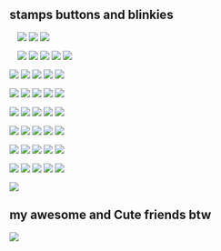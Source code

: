 ## stamps buttons and blinkies
 ![](https://i.imgur.com/vjW02Hv.gif)
![](https://i.imgur.com/erkuKHt.gif)
![](https://images-wixmp-ed30a86b8c4ca887773594c2.wixmp.com/f/9f2170ea-b4e7-4f8e-b25b-ee1965edae3c/dca1r34-26cff5dc-e4c3-4b20-a77f-2e1b16d24017.gif?token=eyJ0eXAiOiJKV1QiLCJhbGciOiJIUzI1NiJ9.eyJzdWIiOiJ1cm46YXBwOjdlMGQxODg5ODIyNjQzNzNhNWYwZDQxNWVhMGQyNmUwIiwiaXNzIjoidXJuOmFwcDo3ZTBkMTg4OTgyMjY0MzczYTVmMGQ0MTVlYTBkMjZlMCIsIm9iaiI6W1t7InBhdGgiOiJcL2ZcLzlmMjE3MGVhLWI0ZTctNGY4ZS1iMjViLWVlMTk2NWVkYWUzY1wvZGNhMXIzNC0yNmNmZjVkYy1lNGMzLTRiMjAtYTc3Zi0yZTFiMTZkMjQwMTcuZ2lmIn1dXSwiYXVkIjpbInVybjpzZXJ2aWNlOmZpbGUuZG93bmxvYWQiXX0.hfojIlMB24DpBjp1ELc9X0reBmEgdvB0iPop62Ro5W0)

 ![](https://i.imgur.com/Khg6Xsl.gif) 
![](https://i.imgur.com/vw3SpXg.gif)
![](https://i.imgur.com/JgCIrmJ.gif)
![](https://i.imgur.com/gtSNvfO.gif)
![](https://blinkiesyay.neocities.org/buttons/gorillaz.gif)

![](https://raining-starss.neocities.org/goodieblink%20(20).gif)
![](https://i.imgur.com/BTZ2CAL.png)
![](https://i.imgur.com/8D809rV.png)
![](https://i.imgur.com/Sv8yjCP.png)
![](https://i.imgur.com/qlc8bpN.jpg)

![](https://gallery.crd.co/assets/images/gallery05/ab389e51.jpg?v=758f1f62)
![](https://i.imgur.com/K8YzKT2.gif)
![](https://i.imgur.com/ChYBrKB.png)
![](https://i.imgur.com/SUuEf5n.gif)
![](https://images-wixmp-ed30a86b8c4ca887773594c2.wixmp.com/f/66403a91-931f-4147-8604-f99cf625488f/d23sihg-e0568d24-1c19-4844-b46a-7c9d47c2ea04.gif?token=eyJ0eXAiOiJKV1QiLCJhbGciOiJIUzI1NiJ9.eyJzdWIiOiJ1cm46YXBwOjdlMGQxODg5ODIyNjQzNzNhNWYwZDQxNWVhMGQyNmUwIiwiaXNzIjoidXJuOmFwcDo3ZTBkMTg4OTgyMjY0MzczYTVmMGQ0MTVlYTBkMjZlMCIsIm9iaiI6W1t7InBhdGgiOiJcL2ZcLzY2NDAzYTkxLTkzMWYtNDE0Ny04NjA0LWY5OWNmNjI1NDg4ZlwvZDIzc2loZy1lMDU2OGQyNC0xYzE5LTQ4NDQtYjQ2YS03YzlkNDdjMmVhMDQuZ2lmIn1dXSwiYXVkIjpbInVybjpzZXJ2aWNlOmZpbGUuZG93bmxvYWQiXX0.8D_d0xXVVQJ8i0Uz8AaCFkD8w8WpyI9cDHHp16op1Mw)

![](https://external-media.spacehey.net/media/sY49J23KaVWvOnYtRZOzga73pMx9N9szGUwlD02esDeI=/https://64.media.tumblr.com/2deb19fe79d3b9b883748898e138cdda/d4d596df6bde767e-e6/s250x400/e209e303918a2c4a4d94c588d178ba30702c8f5c.pnj)
![](https://64.media.tumblr.com/43068ec04945ebf777f233d0fb94f3ea/2f5a454715708c8a-2c/s250x400/4674a4e2016367e695a6b69f988ad1beebc9160d.gifv)
![](https://64.media.tumblr.com/968abff8dcc30365eeab8c8d381f7a1c/022c4bae44439451-8f/s250x400/53782b3a70025dd55fb963702d5c580d4adba817.gifv)
![](https://images-ext-2.discordapp.net/external/AOA18T3UJe4wAzSdGoWzl4IpYMg1wh_dGE-hGsqWsS4/https/f2.toyhou.se/file/f2-toyhou-se/thumbnails/65698651_R4K.gif?width=123&height=70)
![](https://images-wixmp-ed30a86b8c4ca887773594c2.wixmp.com/f/f24cb570-85fa-49be-842c-afc5f47a7b03/d12ppy9-0d19b3f9-2ad5-4989-b36b-d1a1c8c4bdf8.png?token=eyJ0eXAiOiJKV1QiLCJhbGciOiJIUzI1NiJ9.eyJzdWIiOiJ1cm46YXBwOjdlMGQxODg5ODIyNjQzNzNhNWYwZDQxNWVhMGQyNmUwIiwiaXNzIjoidXJuOmFwcDo3ZTBkMTg4OTgyMjY0MzczYTVmMGQ0MTVlYTBkMjZlMCIsIm9iaiI6W1t7InBhdGgiOiJcL2ZcL2YyNGNiNTcwLTg1ZmEtNDliZS04NDJjLWFmYzVmNDdhN2IwM1wvZDEycHB5OS0wZDE5YjNmOS0yYWQ1LTQ5ODktYjM2Yi1kMWExYzhjNGJkZjgucG5nIn1dXSwiYXVkIjpbInVybjpzZXJ2aWNlOmZpbGUuZG93bmxvYWQiXX0.GjLRd2R3LPD1N0gUct8m53U3_4xNpI617WXEWuT71Vg)

![](https://images-ext-2.discordapp.net/external/UgyIYZzH0a8aC7tv-NpXsUWGZUk05oeIPp17YCboqss/%3Ftoken%3DeyJ0eXAiOiJKV1QiLCJhbGciOiJIUzI1NiJ9.eyJzdWIiOiJ1cm46YXBwOjdlMGQxODg5ODIyNjQzNzNhNWYwZDQxNWVhMGQyNmUwIiwiaXNzIjoidXJuOmFwcDo3ZTBkMTg4OTgyMjY0MzczYTVmMGQ0MTVlYTBkMjZlMCIsIm9iaiI6W1t7InBhdGgiOiJcL2ZcL2M4OTA3MGQ4LWU0NWItNDE5Ni1iN2EyLTRmOTIyMjEzN2YwM1wvZDJ6eHh3ai02NzU3MjAyZi1hMjdkLTQ5ZDQtYTgyMy0wMjc1NjAxNTg3ZTgucG5nIn1dXSwiYXVkIjpbInVybjpzZXJ2aWNlOmZpbGUuZG93bmxvYWQiXX0.GTHznCDDjTiyAVl8NtOpwvkhmCXg0t966D_Kv_tXIDU/https/images-wixmp-ed30a86b8c4ca887773594c2.wixmp.com/f/c89070d8-e45b-4196-b7a2-4f9222137f03/d2zxxwj-6757202f-a27d-49d4-a823-0275601587e8.png?width=123&height=68)
![](https://images-wixmp-ed30a86b8c4ca887773594c2.wixmp.com/f/a8b85093-83a4-4328-a26c-7b1bcfce5fd8/d1ruqg4-059045a8-6b12-45b3-b246-5b5b3626a16d.gif?token=eyJ0eXAiOiJKV1QiLCJhbGciOiJIUzI1NiJ9.eyJzdWIiOiJ1cm46YXBwOjdlMGQxODg5ODIyNjQzNzNhNWYwZDQxNWVhMGQyNmUwIiwiaXNzIjoidXJuOmFwcDo3ZTBkMTg4OTgyMjY0MzczYTVmMGQ0MTVlYTBkMjZlMCIsIm9iaiI6W1t7InBhdGgiOiJcL2ZcL2E4Yjg1MDkzLTgzYTQtNDMyOC1hMjZjLTdiMWJjZmNlNWZkOFwvZDFydXFnNC0wNTkwNDVhOC02YjEyLTQ1YjMtYjI0Ni01YjViMzYyNmExNmQuZ2lmIn1dXSwiYXVkIjpbInVybjpzZXJ2aWNlOmZpbGUuZG93bmxvYWQiXX0.uYyuFAfNLPiPFmTm64x9bOXE80ST06ZchVrXb1_mqnI)
![](https://images-wixmp-ed30a86b8c4ca887773594c2.wixmp.com/f/9f71f729-18fc-41a8-bb88-ab1df13d3534/d4rdpgq-5025c05a-4ebd-45d3-b07e-15c8365a3ba6.png?token=eyJ0eXAiOiJKV1QiLCJhbGciOiJIUzI1NiJ9.eyJzdWIiOiJ1cm46YXBwOjdlMGQxODg5ODIyNjQzNzNhNWYwZDQxNWVhMGQyNmUwIiwiaXNzIjoidXJuOmFwcDo3ZTBkMTg4OTgyMjY0MzczYTVmMGQ0MTVlYTBkMjZlMCIsIm9iaiI6W1t7InBhdGgiOiJcL2ZcLzlmNzFmNzI5LTE4ZmMtNDFhOC1iYjg4LWFiMWRmMTNkMzUzNFwvZDRyZHBncS01MDI1YzA1YS00ZWJkLTQ1ZDMtYjA3ZS0xNWM4MzY1YTNiYTYucG5nIn1dXSwiYXVkIjpbInVybjpzZXJ2aWNlOmZpbGUuZG93bmxvYWQiXX0.yjJfE3nX6ALtjwJhawfQHlCXlYwMKKi83DIRjZ6Zrjw)
![](https://images-wixmp-ed30a86b8c4ca887773594c2.wixmp.com/f/7b86d5d7-2e41-4716-be85-f518146112a6/d8d4d7g-f26f84b1-1c35-45df-a976-a21c9a70fd69.png?token=eyJ0eXAiOiJKV1QiLCJhbGciOiJIUzI1NiJ9.eyJzdWIiOiJ1cm46YXBwOjdlMGQxODg5ODIyNjQzNzNhNWYwZDQxNWVhMGQyNmUwIiwiaXNzIjoidXJuOmFwcDo3ZTBkMTg4OTgyMjY0MzczYTVmMGQ0MTVlYTBkMjZlMCIsIm9iaiI6W1t7InBhdGgiOiJcL2ZcLzdiODZkNWQ3LTJlNDEtNDcxNi1iZTg1LWY1MTgxNDYxMTJhNlwvZDhkNGQ3Zy1mMjZmODRiMS0xYzM1LTQ1ZGYtYTk3Ni1hMjFjOWE3MGZkNjkucG5nIn1dXSwiYXVkIjpbInVybjpzZXJ2aWNlOmZpbGUuZG93bmxvYWQiXX0.vWTbeX_Wdt_BxeSUXZTLKiITdXlh_Hffu5u1Lqre_aM)
![](https://64.media.tumblr.com/d74d7e8a7a2561d70ac262d90edc798b/d822f0875ffc00e0-87/s250x400/19b193388780f2f2ee93b4e801ecbb566e775057.gifv)

![](https://images-wixmp-ed30a86b8c4ca887773594c2.wixmp.com/f/82a1ede5-5584-4e50-80bd-5420c3cbf5ea/d2bhgmf-c9a204e0-abe8-4a5b-b1fb-54d01a8ca4c5.png?token=eyJ0eXAiOiJKV1QiLCJhbGciOiJIUzI1NiJ9.eyJzdWIiOiJ1cm46YXBwOjdlMGQxODg5ODIyNjQzNzNhNWYwZDQxNWVhMGQyNmUwIiwiaXNzIjoidXJuOmFwcDo3ZTBkMTg4OTgyMjY0MzczYTVmMGQ0MTVlYTBkMjZlMCIsIm9iaiI6W1t7InBhdGgiOiJcL2ZcLzgyYTFlZGU1LTU1ODQtNGU1MC04MGJkLTU0MjBjM2NiZjVlYVwvZDJiaGdtZi1jOWEyMDRlMC1hYmU4LTRhNWItYjFmYi01NGQwMWE4Y2E0YzUucG5nIn1dXSwiYXVkIjpbInVybjpzZXJ2aWNlOmZpbGUuZG93bmxvYWQiXX0.oDHzYzQhOzS0KBAQ3J5CAp5t9BRB5FT4lcMNmItH5Kg)
![](https://images-wixmp-ed30a86b8c4ca887773594c2.wixmp.com/f/2e7c57cb-37c4-44c1-b667-8bff1105b868/d2xhdqa-683919c9-d88d-41c1-8a15-76cba8ef04a8.gif?token=eyJ0eXAiOiJKV1QiLCJhbGciOiJIUzI1NiJ9.eyJzdWIiOiJ1cm46YXBwOjdlMGQxODg5ODIyNjQzNzNhNWYwZDQxNWVhMGQyNmUwIiwiaXNzIjoidXJuOmFwcDo3ZTBkMTg4OTgyMjY0MzczYTVmMGQ0MTVlYTBkMjZlMCIsIm9iaiI6W1t7InBhdGgiOiJcL2ZcLzJlN2M1N2NiLTM3YzQtNDRjMS1iNjY3LThiZmYxMTA1Yjg2OFwvZDJ4aGRxYS02ODM5MTljOS1kODhkLTQxYzEtOGExNS03NmNiYThlZjA0YTguZ2lmIn1dXSwiYXVkIjpbInVybjpzZXJ2aWNlOmZpbGUuZG93bmxvYWQiXX0.Bpj76TXt_YBkF3oszWpXw1c0Vu1lpKQ7Ngs2BZoUlWM)
![](https://images-wixmp-ed30a86b8c4ca887773594c2.wixmp.com/f/0938cf49-2197-4feb-8879-9c4ae5643e1b/d4mawqb-7647e377-4077-4717-a302-1ca3a13808ff.gif?token=eyJ0eXAiOiJKV1QiLCJhbGciOiJIUzI1NiJ9.eyJzdWIiOiJ1cm46YXBwOjdlMGQxODg5ODIyNjQzNzNhNWYwZDQxNWVhMGQyNmUwIiwiaXNzIjoidXJuOmFwcDo3ZTBkMTg4OTgyMjY0MzczYTVmMGQ0MTVlYTBkMjZlMCIsIm9iaiI6W1t7InBhdGgiOiJcL2ZcLzA5MzhjZjQ5LTIxOTctNGZlYi04ODc5LTljNGFlNTY0M2UxYlwvZDRtYXdxYi03NjQ3ZTM3Ny00MDc3LTQ3MTctYTMwMi0xY2EzYTEzODA4ZmYuZ2lmIn1dXSwiYXVkIjpbInVybjpzZXJ2aWNlOmZpbGUuZG93bmxvYWQiXX0.Qmli-SMoX6DCtFSdmXOEBydcvNwSrZA5ZuV4NH3419o)
![](https://images-wixmp-ed30a86b8c4ca887773594c2.wixmp.com/f/2a4df430-58e8-459c-b549-dec82a4baf20/do90kj-c2a41ab9-5564-4753-a5b5-3c49474a527a.jpg/v1/fill/w_99,h_56,q_75,strp/deathnote_stamp_by_arcer26_do90kj-fullview.jpg?token=eyJ0eXAiOiJKV1QiLCJhbGciOiJIUzI1NiJ9.eyJzdWIiOiJ1cm46YXBwOjdlMGQxODg5ODIyNjQzNzNhNWYwZDQxNWVhMGQyNmUwIiwiaXNzIjoidXJuOmFwcDo3ZTBkMTg4OTgyMjY0MzczYTVmMGQ0MTVlYTBkMjZlMCIsIm9iaiI6W1t7ImhlaWdodCI6Ijw9NTYiLCJwYXRoIjoiXC9mXC8yYTRkZjQzMC01OGU4LTQ1OWMtYjU0OS1kZWM4MmE0YmFmMjBcL2RvOTBrai1jMmE0MWFiOS01NTY0LTQ3NTMtYTViNS0zYzQ5NDc0YTUyN2EuanBnIiwid2lkdGgiOiI8PTk5In1dXSwiYXVkIjpbInVybjpzZXJ2aWNlOmltYWdlLm9wZXJhdGlvbnMiXX0.gHT2FxOgARuQNmw0zXhSJclWpPzUKVFc4If5sgYKBlc)
![](https://y2k.neocities.org/stamps/tumblr_inline_pe6lvuFa5A1v11djx_1280.gif)

![](https://images-wixmp-ed30a86b8c4ca887773594c2.wixmp.com/f/9730181a-26bb-4716-8a12-b6f5d6caac92/d1xadvm-0c9e2184-24d7-4db8-a074-a2ca7b70fa12.jpg?token=eyJ0eXAiOiJKV1QiLCJhbGciOiJIUzI1NiJ9.eyJzdWIiOiJ1cm46YXBwOjdlMGQxODg5ODIyNjQzNzNhNWYwZDQxNWVhMGQyNmUwIiwiaXNzIjoidXJuOmFwcDo3ZTBkMTg4OTgyMjY0MzczYTVmMGQ0MTVlYTBkMjZlMCIsIm9iaiI6W1t7InBhdGgiOiJcL2ZcLzk3MzAxODFhLTI2YmItNDcxNi04YTEyLWI2ZjVkNmNhYWM5MlwvZDF4YWR2bS0wYzllMjE4NC0yNGQ3LTRkYjgtYTA3NC1hMmNhN2I3MGZhMTIuanBnIn1dXSwiYXVkIjpbInVybjpzZXJ2aWNlOmZpbGUuZG93bmxvYWQiXX0.4ZQUQ_P0EHKl9lcBCKOMORo6eCETF5kIaz5HC1wyi7o)
![](https://images-wixmp-ed30a86b8c4ca887773594c2.wixmp.com/f/9730181a-26bb-4716-8a12-b6f5d6caac92/d1xadvm-0c9e2184-24d7-4db8-a074-a2ca7b70fa12.jpg?token=eyJ0eXAiOiJKV1QiLCJhbGciOiJIUzI1NiJ9.eyJzdWIiOiJ1cm46YXBwOjdlMGQxODg5ODIyNjQzNzNhNWYwZDQxNWVhMGQyNmUwIiwiaXNzIjoidXJuOmFwcDo3ZTBkMTg4OTgyMjY0MzczYTVmMGQ0MTVlYTBkMjZlMCIsIm9iaiI6W1t7InBhdGgiOiJcL2ZcLzk3MzAxODFhLTI2YmItNDcxNi04YTEyLWI2ZjVkNmNhYWM5MlwvZDF4YWR2bS0wYzllMjE4NC0yNGQ3LTRkYjgtYTA3NC1hMmNhN2I3MGZhMTIuanBnIn1dXSwiYXVkIjpbInVybjpzZXJ2aWNlOmZpbGUuZG93bmxvYWQiXX0.4ZQUQ_P0EHKl9lcBCKOMORo6eCETF5kIaz5HC1wyi7o)
![](https://images-wixmp-ed30a86b8c4ca887773594c2.wixmp.com/f/9730181a-26bb-4716-8a12-b6f5d6caac92/d1xadvm-0c9e2184-24d7-4db8-a074-a2ca7b70fa12.jpg?token=eyJ0eXAiOiJKV1QiLCJhbGciOiJIUzI1NiJ9.eyJzdWIiOiJ1cm46YXBwOjdlMGQxODg5ODIyNjQzNzNhNWYwZDQxNWVhMGQyNmUwIiwiaXNzIjoidXJuOmFwcDo3ZTBkMTg4OTgyMjY0MzczYTVmMGQ0MTVlYTBkMjZlMCIsIm9iaiI6W1t7InBhdGgiOiJcL2ZcLzk3MzAxODFhLTI2YmItNDcxNi04YTEyLWI2ZjVkNmNhYWM5MlwvZDF4YWR2bS0wYzllMjE4NC0yNGQ3LTRkYjgtYTA3NC1hMmNhN2I3MGZhMTIuanBnIn1dXSwiYXVkIjpbInVybjpzZXJ2aWNlOmZpbGUuZG93bmxvYWQiXX0.4ZQUQ_P0EHKl9lcBCKOMORo6eCETF5kIaz5HC1wyi7o)
![](https://images-wixmp-ed30a86b8c4ca887773594c2.wixmp.com/f/9730181a-26bb-4716-8a12-b6f5d6caac92/d1xadvm-0c9e2184-24d7-4db8-a074-a2ca7b70fa12.jpg?token=eyJ0eXAiOiJKV1QiLCJhbGciOiJIUzI1NiJ9.eyJzdWIiOiJ1cm46YXBwOjdlMGQxODg5ODIyNjQzNzNhNWYwZDQxNWVhMGQyNmUwIiwiaXNzIjoidXJuOmFwcDo3ZTBkMTg4OTgyMjY0MzczYTVmMGQ0MTVlYTBkMjZlMCIsIm9iaiI6W1t7InBhdGgiOiJcL2ZcLzk3MzAxODFhLTI2YmItNDcxNi04YTEyLWI2ZjVkNmNhYWM5MlwvZDF4YWR2bS0wYzllMjE4NC0yNGQ3LTRkYjgtYTA3NC1hMmNhN2I3MGZhMTIuanBnIn1dXSwiYXVkIjpbInVybjpzZXJ2aWNlOmZpbGUuZG93bmxvYWQiXX0.4ZQUQ_P0EHKl9lcBCKOMORo6eCETF5kIaz5HC1wyi7o)
![](https://images-wixmp-ed30a86b8c4ca887773594c2.wixmp.com/f/9730181a-26bb-4716-8a12-b6f5d6caac92/d1xadvm-0c9e2184-24d7-4db8-a074-a2ca7b70fa12.jpg?token=eyJ0eXAiOiJKV1QiLCJhbGciOiJIUzI1NiJ9.eyJzdWIiOiJ1cm46YXBwOjdlMGQxODg5ODIyNjQzNzNhNWYwZDQxNWVhMGQyNmUwIiwiaXNzIjoidXJuOmFwcDo3ZTBkMTg4OTgyMjY0MzczYTVmMGQ0MTVlYTBkMjZlMCIsIm9iaiI6W1t7InBhdGgiOiJcL2ZcLzk3MzAxODFhLTI2YmItNDcxNi04YTEyLWI2ZjVkNmNhYWM5MlwvZDF4YWR2bS0wYzllMjE4NC0yNGQ3LTRkYjgtYTA3NC1hMmNhN2I3MGZhMTIuanBnIn1dXSwiYXVkIjpbInVybjpzZXJ2aWNlOmZpbGUuZG93bmxvYWQiXX0.4ZQUQ_P0EHKl9lcBCKOMORo6eCETF5kIaz5HC1wyi7o)

![](https://media.discordapp.net/attachments/1046945593160896543/1118626222088388708/FymdgaFX0AAFMsJ.jpg?width=526&height=612)
## my awesome and Cute friends btw
![](https://media.discordapp.net/attachments/1137961441857654794/1138290083963883570/image.png?width=778&height=373)
